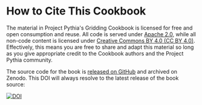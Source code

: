 # How to Cite This Cookbook

The material in Project Pythia's Gridding Cookbook is licensed for free and open consumption and reuse. All code is served under [Apache 2.0](https://www.apache.org/licenses/LICENSE-2.0), while all non-code content is licensed under [Creative Commons BY 4.0 (CC BY 4.0)](https://creativecommons.org/licenses/by/4.0/). Effectively, this means you are free to share and adapt this material so long as you give appropriate credit to the Cookbook authors and the Project Pythia community.

The source code for the book is [released on GitHub](https://github.com/ProjectPythia/gridding-cookbook) and archived on Zenodo. This DOI will always resolve to the latest release of the book source:

[![DOI](https://zenodo.org/badge/540167581.svg)](https://zenodo.org/badge/latestdoi/540167581)

